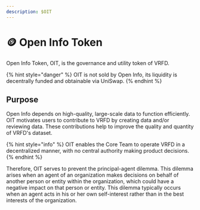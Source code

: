 ```yaml
---
description: $OIT
---
```


# 🪙 Open Info Token

Open Info Token, OIT, is the governance and utility token of VRFD.

{% hint style="danger" %}
OIT is not sold by Open Info, its liquidity is decentrally funded and obtainable via UniSwap.
{% endhint %}

## Purpose

Open Info depends on high-quality, large-scale data to function efficiently. OIT motivates users to contribute to VRFD by creating data and/or reviewing data. These contributions help to improve the quality and quantity of VRFD's dataset.

{% hint style="info" %}
OIT enables the Core Team to operate VRFD in a decentralized manner, with no central authority making product decisions.
{% endhint %}

Therefore, OIT serves to prevent the principal-agent dilemma. This dilemma arises when an agent of an organization makes decisions on behalf of another person or entity within the organization, which could have a negative impact on that person or entity. This dilemma typically occurs when an agent acts in his or her own self-interest rather than in the best interests of the organization.
